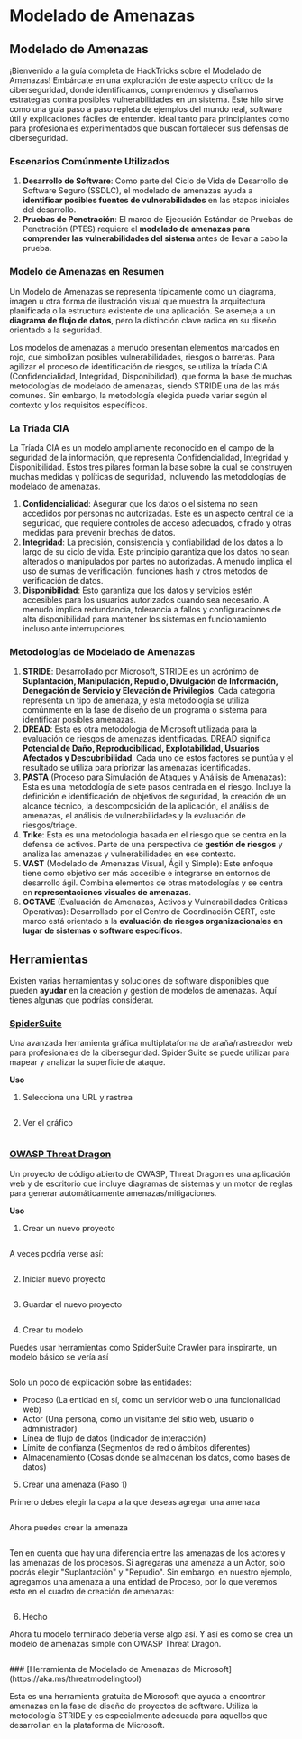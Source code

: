 # Modelado de Amenazas

## Modelado de Amenazas

¡Bienvenido a la guía completa de HackTricks sobre el Modelado de Amenazas! Embárcate en una exploración de este aspecto crítico de la ciberseguridad, donde identificamos, comprendemos y diseñamos estrategias contra posibles vulnerabilidades en un sistema. Este hilo sirve como una guía paso a paso repleta de ejemplos del mundo real, software útil y explicaciones fáciles de entender. Ideal tanto para principiantes como para profesionales experimentados que buscan fortalecer sus defensas de ciberseguridad.

### Escenarios Comúnmente Utilizados

1. **Desarrollo de Software**: Como parte del Ciclo de Vida de Desarrollo de Software Seguro (SSDLC), el modelado de amenazas ayuda a **identificar posibles fuentes de vulnerabilidades** en las etapas iniciales del desarrollo.
2. **Pruebas de Penetración**: El marco de Ejecución Estándar de Pruebas de Penetración (PTES) requiere el **modelado de amenazas para comprender las vulnerabilidades del sistema** antes de llevar a cabo la prueba.

### Modelo de Amenazas en Resumen

Un Modelo de Amenazas se representa típicamente como un diagrama, imagen u otra forma de ilustración visual que muestra la arquitectura planificada o la estructura existente de una aplicación. Se asemeja a un **diagrama de flujo de datos**, pero la distinción clave radica en su diseño orientado a la seguridad.

Los modelos de amenazas a menudo presentan elementos marcados en rojo, que simbolizan posibles vulnerabilidades, riesgos o barreras. Para agilizar el proceso de identificación de riesgos, se utiliza la tríada CIA (Confidencialidad, Integridad, Disponibilidad), que forma la base de muchas metodologías de modelado de amenazas, siendo STRIDE una de las más comunes. Sin embargo, la metodología elegida puede variar según el contexto y los requisitos específicos.

### La Tríada CIA

La Tríada CIA es un modelo ampliamente reconocido en el campo de la seguridad de la información, que representa Confidencialidad, Integridad y Disponibilidad. Estos tres pilares forman la base sobre la cual se construyen muchas medidas y políticas de seguridad, incluyendo las metodologías de modelado de amenazas.

1. **Confidencialidad**: Asegurar que los datos o el sistema no sean accedidos por personas no autorizadas. Este es un aspecto central de la seguridad, que requiere controles de acceso adecuados, cifrado y otras medidas para prevenir brechas de datos.
2. **Integridad**: La precisión, consistencia y confiabilidad de los datos a lo largo de su ciclo de vida. Este principio garantiza que los datos no sean alterados o manipulados por partes no autorizadas. A menudo implica el uso de sumas de verificación, funciones hash y otros métodos de verificación de datos.
3. **Disponibilidad**: Esto garantiza que los datos y servicios estén accesibles para los usuarios autorizados cuando sea necesario. A menudo implica redundancia, tolerancia a fallos y configuraciones de alta disponibilidad para mantener los sistemas en funcionamiento incluso ante interrupciones.

### Metodologías de Modelado de Amenazas

1. **STRIDE**: Desarrollado por Microsoft, STRIDE es un acrónimo de **Suplantación, Manipulación, Repudio, Divulgación de Información, Denegación de Servicio y Elevación de Privilegios**. Cada categoría representa un tipo de amenaza, y esta metodología se utiliza comúnmente en la fase de diseño de un programa o sistema para identificar posibles amenazas.
2. **DREAD**: Esta es otra metodología de Microsoft utilizada para la evaluación de riesgos de amenazas identificadas. DREAD significa **Potencial de Daño, Reproducibilidad, Explotabilidad, Usuarios Afectados y Descubribilidad**. Cada uno de estos factores se puntúa y el resultado se utiliza para priorizar las amenazas identificadas.
3. **PASTA** (Proceso para Simulación de Ataques y Análisis de Amenazas): Esta es una metodología de siete pasos centrada en el riesgo. Incluye la definición e identificación de objetivos de seguridad, la creación de un alcance técnico, la descomposición de la aplicación, el análisis de amenazas, el análisis de vulnerabilidades y la evaluación de riesgos/triage.
4. **Trike**: Esta es una metodología basada en el riesgo que se centra en la defensa de activos. Parte de una perspectiva de **gestión de riesgos** y analiza las amenazas y vulnerabilidades en ese contexto.
5. **VAST** (Modelado de Amenazas Visual, Ágil y Simple): Este enfoque tiene como objetivo ser más accesible e integrarse en entornos de desarrollo ágil. Combina elementos de otras metodologías y se centra en **representaciones visuales de amenazas**.
6. **OCTAVE** (Evaluación de Amenazas, Activos y Vulnerabilidades Críticas Operativas): Desarrollado por el Centro de Coordinación CERT, este marco está orientado a la **evaluación de riesgos organizacionales en lugar de sistemas o software específicos**.

## Herramientas

Existen varias herramientas y soluciones de software disponibles que pueden **ayudar** en la creación y gestión de modelos de amenazas. Aquí tienes algunas que podrías considerar.

### [SpiderSuite](https://github.com/3nock/SpiderSuite)

Una avanzada herramienta gráfica multiplataforma de araña/rastreador web para profesionales de la ciberseguridad. Spider Suite se puede utilizar para mapear y analizar la superficie de ataque.

**Uso**

1. Selecciona una URL y rastrea

<figure><img src="../.gitbook/assets/threatmodel_spidersuite_1.png" alt=""><figcaption></figcaption></figure>

2. Ver el gráfico

<figure><img src="../.gitbook/assets/threatmodel_spidersuite_2.png" alt=""><figcaption></figcaption></figure>

### [OWASP Threat Dragon](https://github.com/OWASP/threat-dragon/releases)

Un proyecto de código abierto de OWASP, Threat Dragon es una aplicación web y de escritorio que incluye diagramas de sistemas y un motor de reglas para generar automáticamente amenazas/mitigaciones.

**Uso**

1. Crear un nuevo proyecto

<figure><img src="../.gitbook/assets/create_new_project_1.jpg" alt=""><figcaption></figcaption></figure>

A veces podría verse así:

<figure><img src="../.gitbook/assets/1_threatmodel_create_project.jpg" alt=""><figcaption></figcaption></figure>

2. Iniciar nuevo proyecto

<figure><img src="../.gitbook/assets/launch_new_project_2.jpg" alt=""><figcaption></figcaption></figure>

3. Guardar el nuevo proyecto

<figure><img src="../.gitbook/assets/save_new_project.jpg" alt=""><figcaption></figcaption></figure>

4. Crear tu modelo

Puedes usar herramientas como SpiderSuite Crawler para inspirarte, un modelo básico se vería así

<figure><img src="../.gitbook/assets/0_basic_threat_model.jpg" alt=""><figcaption></figcaption></figure>

Solo un poco de explicación sobre las entidades:

* Proceso (La entidad en sí, como un servidor web o una funcionalidad web)
* Actor (Una persona, como un visitante del sitio web, usuario o administrador)
* Línea de flujo de datos (Indicador de interacción)
* Límite de confianza (Segmentos de red o ámbitos diferentes)
* Almacenamiento (Cosas donde se almacenan los datos, como bases de datos)

5. Crear una amenaza (Paso 1)

Primero debes elegir la capa a la que deseas agregar una amenaza

<figure><img src="../.gitbook/assets/3_threatmodel_chose-threat-layer.jpg" alt=""><figcaption></figcaption></figure>

Ahora puedes crear la amenaza

<figure><img src="../.gitbook/assets/4_threatmodel_create-threat.jpg" alt=""><figcaption></figcaption></figure>

Ten en cuenta que hay una diferencia entre las amenazas de los actores y las amenazas de los procesos. Si agregaras una amenaza a un Actor, solo podrás elegir "Suplantación" y "Repudio". Sin embargo, en nuestro ejemplo, agregamos una amenaza a una entidad de Proceso, por lo que veremos esto en el cuadro de creación de amenazas:

<figure><img src="../.gitbook/assets/2_threatmodel_type-option.jpg" alt=""><figcaption></figcaption></figure>

6. Hecho

Ahora tu modelo terminado debería verse algo así. Y así es como se crea un modelo de amenazas simple con OWASP Threat Dragon.

<figure><img src="../.gitbook/assets/threat_model_finished.jpg" alt=""><figcaption></figcaption></figure>
### [Herramienta de Modelado de Amenazas de Microsoft](https://aka.ms/threatmodelingtool)

Esta es una herramienta gratuita de Microsoft que ayuda a encontrar amenazas en la fase de diseño de proyectos de software. Utiliza la metodología STRIDE y es especialmente adecuada para aquellos que desarrollan en la plataforma de Microsoft.
